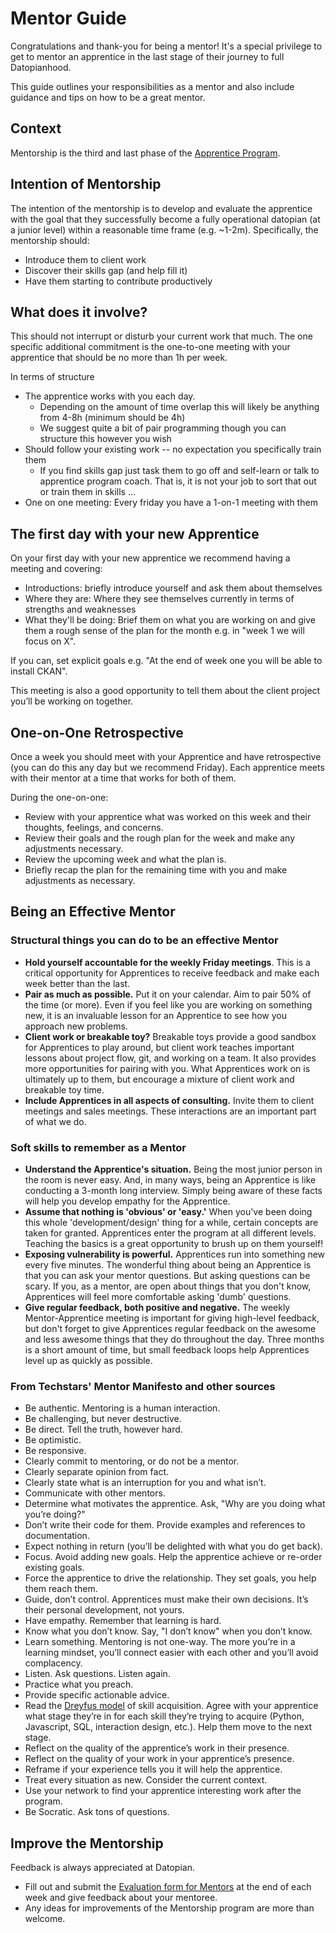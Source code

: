 # Mentor Guide

Congratulations and thank-you for being a mentor! It's a special privilege to get to mentor an apprentice in the last stage of their journey to full Datopianhood.

This guide outlines your responsibilities as a mentor and also include guidance and tips on how to be a great mentor.

## Context

Mentorship is the third and last phase of the [Apprentice Program][appr].

[appr]: /apprentice/

## Intention of Mentorship

The intention of the mentorship is to develop and evaluate the apprentice with the goal that they successfully become a fully operational datopian (at a junior level) within a reasonable time frame (e.g. ~1-2m). Specifically, the mentorship should:

* Introduce them to client work
* Discover their skills gap (and help fill it)
* Have them starting to contribute productively

## What does it involve?

This should not interrupt or disturb your current work that much. The one specific additional commitment is the one-to-one meeting with your apprentice that should be no more than 1h per week.

In terms of structure

* The apprentice works with you each day.
  * Depending on the amount of time overlap this will likely be anything from 4-8h (minimum should be 4h)
  * We suggest quite a bit of pair programming though you can structure this however you wish 
* Should follow your existing work -- no expectation you specifically train them
  * If you find skills gap just task them to go off and self-learn or talk to apprentice program coach. That is, it is not your job to sort that out or train them in skills ...
* One on one meeting: Every friday you have a 1-on-1 meeting with them


## The first day with your new Apprentice

On your first day with your new apprentice we recommend having a meeting and covering:

* Introductions: briefly introduce yourself and ask them about themselves
* Where they are: Where they see themselves currently in terms of strengths and weaknesses
* What they'll be doing: Brief them on what you are working on and give them a rough sense of the plan for the month e.g. in "week 1 we will focus on X".

If you can, set explicit goals e.g. "At the end of week one you will be able to install CKAN".

This meeting is also a good opportunity to tell them about the client project you’ll be working on together.


## One-on-One Retrospective

Once a week you should meet with your Apprentice and have retrospective (you can do this any day but we recommend Friday). Each apprentice meets with their mentor at a time that works for both of them.

During the one-on-one:

* Review with your apprentice what was worked on this week and their thoughts, feelings, and concerns.
* Review their goals and the rough plan for the week and make any adjustments necessary.
* Review the upcoming week and what the plan is.
* Briefly recap the plan for the remaining time with you and make adjustments as necessary.


## Being an Effective Mentor

### Structural things you can do to be an effective Mentor

* **Hold yourself accountable for the weekly Friday meetings**. This is a critical opportunity for Apprentices to receive feedback and make each week better than the last.
* **Pair as much as possible.** Put it on your calendar. Aim to pair 50% of the time (or more). Even if you feel like you are working on something new, it is an invaluable lesson for an Apprentice to see how you approach new problems.
* **Client work or breakable toy?** Breakable toys provide a good sandbox for Apprentices to play around, but client work teaches important lessons about project flow, git, and working on a team. It also provides more opportunities for pairing with you. What Apprentices work on is ultimately up to them, but encourage a mixture of client work and breakable toy time.
* **Include Apprentices in all aspects of consulting.** Invite them to client meetings and sales meetings. These interactions are an important part of what we do.

### Soft skills to remember as a Mentor

* **Understand the Apprentice's situation.** Being the most junior person in the room is never easy. And, in many ways, being an Apprentice is like conducting a 3-month long interview. Simply being aware of these facts will help you develop empathy for the Apprentice.
* **Assume that nothing is 'obvious' or 'easy.'** When you've been doing this whole 'development/design' thing for a while, certain concepts are taken for granted.  Apprentices enter the program at all different levels. Teaching the basics is a great opportunity to brush up on them yourself!
* **Exposing vulnerability is powerful.** Apprentices run into something new every five minutes. The wonderful thing about being an Apprentice is that you can ask your mentor questions. But asking questions can be scary. If you, as a mentor, are open about things that you don't know, Apprentices will feel more comfortable asking 'dumb' questions.
* **Give regular feedback, both positive and negative.** The weekly Mentor-Apprentice meeting is important for giving high-level feedback, but don't forget to give Apprentices regular feedback on the awesome and less awesome things that they do throughout the day. Three months is a short amount of time, but small feedback loops help Apprentices level up as quickly as possible.

### From Techstars' Mentor Manifesto and other sources

* Be authentic. Mentoring is a human interaction.
* Be challenging, but never destructive.
* Be direct. Tell the truth, however hard.
* Be optimistic.
* Be responsive.
* Clearly commit to mentoring, or do not be a mentor.
* Clearly separate opinion from fact.
* Clearly state what is an interruption for you and what isn’t.
* Communicate with other mentors.
* Determine what motivates the apprentice. Ask, "Why are you doing what you’re doing?"
* Don’t write their code for them. Provide examples and references to documentation.
* Expect nothing in return (you’ll be delighted with what you do get back).
* Focus. Avoid adding new goals. Help the apprentice achieve or re-order existing goals.
* Force the apprentice to drive the relationship. They set goals, you help them reach them.
* Guide, don’t control. Apprentices must make their own decisions. It’s their personal development, not yours.
* Have empathy. Remember that learning is hard.
* Know what you don’t know. Say, "I don’t know" when you don’t know.
* Learn something. Mentoring is not one-way. The more you’re in a learning mindset, you’ll connect easier with each other and you’ll avoid complacency.
* Listen. Ask questions. Listen again.
* Practice what you preach.
* Provide specific actionable advice.
* Read the [Dreyfus model](https://en.wikipedia.org/wiki/Dreyfus_model_of_skill_acquisition) of skill acquisition. Agree with your apprentice what stage they’re in for each skill they’re trying to acquire (Python, Javascript, SQL, interaction design, etc.). Help them move to the next stage.
* Reflect on the quality of the apprentice’s work in their presence.
* Reflect on the quality of your work in your apprentice’s presence.
* Reframe if your experience tells you it will help the apprentice.
* Treat every situation as new. Consider the current context.
* Use your network to find your apprentice interesting work after the program.
* Be Socratic. Ask tons of questions.

## Improve the Mentorship 

Feedback is always appreciated at Datopian. 

* Fill out and submit the [Evaluation form for Mentors](https://forms.gle/5f5sfPXL7cLUQiA66) at the end of each week and give feedback about your mentoree.
* Any ideas for improvements of the Mentorship program are more than welcome.



